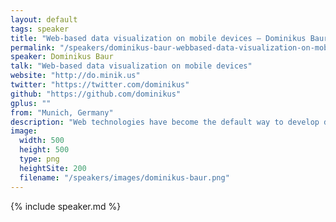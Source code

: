 ```yaml
---
layout: default
tags: speaker
title: "Web-based data visualization on mobile devices – Dominikus Baur"
permalink: "/speakers/dominikus-baur-webbased-data-visualization-on-mobile-devices.html"
speaker: Dominikus Baur
talk: "Web-based data visualization on mobile devices"
website: "http://do.minik.us"
twitter: "https://twitter.com/dominikus"
github: "https://github.com/dominikus"
gplus: ""
from: "Munich, Germany"
description: "Web technologies have become the default way to develop data visualizations&#58; they are easy to use, convenient to debug and work across all kinds of devices. And thanks to ever-faster smartphones even they have become a valid platform for web-based visualizations - but creating something decent for them requires a whole new set of skills.\n\nIn this talk, I will present a quick run-through of all the relevant aspects of mobile web-based datavis: \n* What graphics technology (Canvas, SVG, WebGL) to choose?\n* How to include all the neat HTML5-supported sensors to do cool stuff (GPS, device orientation)?\n* What amazing things can be done with multi-touch input?\n* What changes for information and chart design?\n* How to best debug mobile visualizations?\n"
image:
  width: 500
  height: 500
  type: png
  heightSite: 200
  filename: "/speakers/images/dominikus-baur.png"
---
```


{% include speaker.md %}
